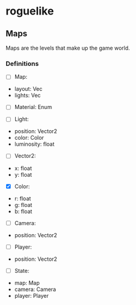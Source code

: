 # roguelike
 
## Maps
Maps are the levels that make up the game world.

### Definitions
- [ ] Map:
* layout: Vec<Material>
* lights: Vec<Light>

- [ ] Material: Enum

- [ ] Light:
* position: Vector2
* color: Color
* luminosity: float

- [ ] Vector2:
* x: float
* y: float

- [x] Color:
* r: float
* g: float
* b: float

- [ ] Camera:
* position: Vector2

- [ ] Player:
* position: Vector2

- [ ] State:
* map: Map
* camera: Camera
* player: Player

